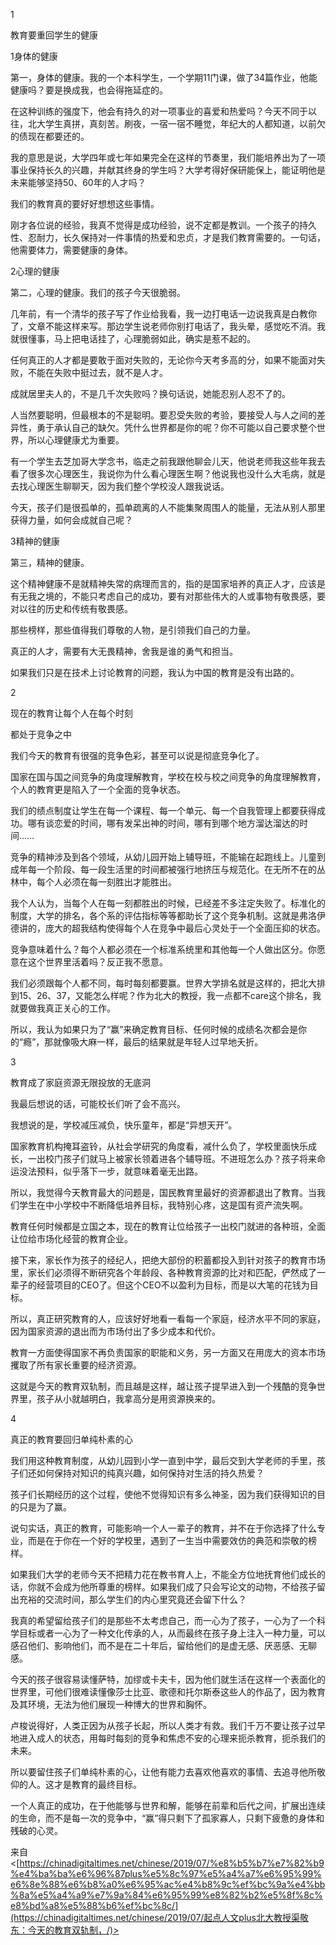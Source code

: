 1

教育要重回学生的健康

1身体的健康

第一，身体的健康。我的一个本科学生，一个学期11门课，做了34篇作业，他能健康吗？要是换成我，也会得拖延症的。

在这种训练的强度下，他会有持久的对一项事业的喜爱和热爱吗？今天不同于以往，北大学生真拼，真刻苦。刷夜，一宿一宿不睡觉，年纪大的人都知道，以前欠的债现在都要还的。

我的意思是说，大学四年或七年如果完全在这样的节奏里，我们能培养出为了一项事业保持长久的兴趣，并献其终身的学生吗？大学考得好保研能保上，能证明他是未来能够坚持50、60年的人才吗？

我们的教育真的要好好想想这些事情。

刚才各位说的经验，我真不觉得是成功经验，说不定都是教训。一个孩子的持久性、忍耐力，长久保持对一件事情的热爱和忠贞，才是我们教育需要的。一句话，他需要体力，需要健康的身体。

2心理的健康

第二，心理的健康。我们的孩子今天很脆弱。

几年前，有一个清华的孩子写了作业给我看，我一边打电话一边说我真是白教你了，文章不能这样来写。那边学生说老师你别打电话了，我头晕，感觉吃不消。我就很懂事，马上把电话挂了，心理脆弱如此，确实是惹不起的。

任何真正的人才都是要敢于面对失败的，无论你今天考多高的分，如果不能面对失败，不能在失败中挺过去，就不是人才。

成就居里夫人的，不是几千次失败吗？换句话说，她能忍别人忍不了的。

人当然要聪明，但最根本的不是聪明。要忍受失败的考验，要接受人与人之间的差异性，勇于承认自己的缺欠。凭什么世界都是你的呢？你不可能以自己要求整个世界，所以心理健康尤为重要。

有一个学生去芝加哥大学念书，临走之前我跟他聊会儿天，他说老师我这些年我去看了很多次心理医生，我说你为什么看心理医生啊？他说我也没什么大毛病，就是去找心理医生聊聊天，因为我们整个学校没人跟我说话。

今天，孩子们是很孤单的，孤单疏离的人不能集聚周围人的能量，无法从别人那里获得力量，如何会成就自己呢？

3精神的健康

第三，精神的健康。

这个精神健康不是就精神失常的病理而言的，指的是国家培养的真正人才，应该是有无我之境的，不能只考虑自己的成功，要有对那些伟大的人或事物有敬畏感，要对以往的历史和传统有敬畏感。

那些榜样，那些值得我们尊敬的人物，是引领我们自己的力量。

真正的人才，需要有大无畏精神，舍我是谁的勇气和担当。

如果我们只是在技术上讨论教育的问题，我认为中国的教育是没有出路的。

2

现在的教育让每个人在每个时刻

都处于竞争之中

我们今天的教育有很强的竞争色彩，甚至可以说是彻底竞争化了。

国家在国与国之间竞争的角度理解教育，学校在校与校之间竞争的角度理解教育，个人的教育更是陷入了一个全面的竞争状态。

我们的绩点制度让学生在每一个课程、每一个单元、每一个自我管理上都要获得成功。哪有谈恋爱的时间，哪有发呆出神的时间，哪有到哪个地方溜达溜达的时间……

竞争的精神涉及到各个领域，从幼儿园开始上辅导班，不能输在起跑线上。儿童到成年每一个阶段、每一段生活里的时间都被强行地挤压与规范化。在无所不在的丛林中，每个人必须在每一刻胜出才能胜出。

我个人认为，当每个人在每一刻都胜出的时候，已经差不多注定失败了。标准化的制度，大学的排名，各个系的评估指标等等都助长了这个竞争机制。这就是弗洛伊德讲的，庞大的超我结构使得每个人在竞争中最后心灵处于一个全面压抑的状态。

竞争意味着什么？每个人都必须在一个标准系统里和其他每一个人做出区分。你愿意在这个世界里活着吗？反正我不愿意。

我们必须跟每个人都不同，每时每刻都要赢。世界大学排名就是这样的，把北大排到15、26、37，又能怎么样呢？作为北大的教授，我一点都不care这个排名，我就要做我真正关心的工作。

所以，我认为如果只为了“赢”来确定教育目标、任何时候的成绩名次都会是你的“瘾”，那就像吸大麻一样，最后的结果就是年轻人过早地夭折。

3

教育成了家庭资源无限投放的无底洞

我最后想说的话，可能校长们听了会不高兴。

我想说的是，学校减压减负，快乐童年，都是“异想天开”。

国家教育机构掩耳盗铃，从社会学研究的角度看，减什么负了，学校里面快乐成长，一出校门孩子们就马上被家长领着进各个辅导班。不进班怎么办？孩子将来命运没法预料，似乎落下一步，就意味着毫无出路。

所以，我觉得今天教育最大的问题是，国民教育里最好的资源都退出了教育。当我们学生在中小学校中不断降低培养目标，我特别心疼，这是国有资产流失啊。

教育任何时候都是立国之本，现在的教育让位给孩子一出校门就进的各种班，全面让位给市场化经营的教育企业。

接下来，家长作为孩子的经纪人，把绝大部份的积蓄都投入到针对孩子的教育市场里，家长们必须得不断研究各个年龄段、各种教育资源的比对和匹配，俨然成了一辈子的经营项目的CEO了。但这个CEO不以盈利为目标，而是以大笔的花钱为目标。

所以，真正研究教育的人，应该好好地看一看每一个家庭，经济水平不同的家庭，因为国家资源的退出而为市场付出了多少成本和代价。

教育一方面使得国家不再负责国家的职能和义务，另一方面又在用庞大的资本市场攫取了所有家长重要的经济资源。

这就是今天的教育双轨制，而且越是这样，越让孩子提早进入到一个残酷的竞争世界里，孩子从小就越明白，我拿高分是用资源换来的。

 

4

真正的教育要回归单纯朴素的心

我们用这种教育制度，从幼儿园到小学一直到中学，最后交到大学老师的手里，孩子们还如何保持对知识的纯真兴趣，如何保持对生活的持久热爱？

孩子们长期经历的这个过程，使他不觉得知识有多么神圣，因为我们获得知识的目的只是为了赢。

说句实话，真正的教育，可能影响一个人一辈子的教育，并不在于你选择了什么专业，而是在于你在一个好的学校里，遇到了一生当中需要效仿的典范和崇敬的榜样。

如果我们大学的老师今天不把精力花在教书育人上，不能全方位地抚育他们成长的话，你就不会成为他所尊重的榜样。如果我们成了只会写论文的动物，不给孩子留出充裕的交流时间，那么学生们的内心里究竟还会留下什么？

我真的希望留给孩子们的是那些不太考虑自己，而一心为了孩子，一心为了一个科学目标或者一心为了一种文化传承的人，从而最终在孩子身上注入一种力量，可以感召他们、影响他们，而不是在二十年后，留给他们的是虚无感、厌恶感、无聊感。

今天的孩子很容易读懂萨特，加缪或卡夫卡，因为他们就生活在这样一个表面化的世界里，可他们很难读懂像莎士比亚、歌德和托尔斯泰这些人的作品了，因为教育及其环境，无法为他们展现一种博大的世界和胸怀。

卢梭说得好，人类正因为从孩子长起，所以人类才有救。我们千万不要让孩子过早地进入成人的状态，用每时每刻的竞争和焦虑不安的心理来扼杀教育，扼杀我们的未来。

所以要留住孩子们单纯朴素的心，让他有能力去喜欢他喜欢的事情、去追寻他所敬仰的人。这才是教育的最终目标。

一个人真正的成功，在于他能够与世界和解，能够在前辈和后代之间，扩展出连续的生命，而不是每一次的竞争中，“赢”得只剩下了孤家寡人，只剩下疲惫的身体和残破的心灵。

 

来自 <[https://chinadigitaltimes.net/chinese/2019/07/%e8%b5%b7%e7%82%b9%e4%ba%ba%e6%96%87plus%e5%8c%97%e5%a4%a7%e6%95%99%e6%8e%88%e6%b8%a0%e6%95%ac%e4%b8%9c%ef%bc%9a%e4%bb%8a%e5%a4%a9%e7%9a%84%e6%95%99%e8%82%b2%e5%8f%8c%e8%bd%a8%e5%88%b6%ef%bc%8c/](https://chinadigitaltimes.net/chinese/2019/07/起点人文plus北大教授渠敬东：今天的教育双轨制，/)> 

